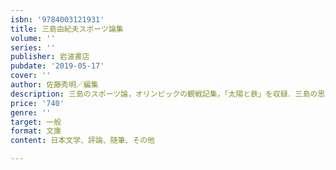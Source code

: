 ```yaml
---
isbn: '9784003121931'
title: 三島由紀夫スポーツ論集
volume: ''
series: ''
publisher: 岩波書店
pubdate: '2019-05-17'
cover: ''
author: 佐藤秀明／編集
description: 三島のスポーツ論，オリンピックの観戦記集，「太陽と鉄」を収録．三島の思想を語った代表作．
price: '740'
genre: ''
target: 一般
format: 文庫
content: 日本文学、評論、随筆、その他

---
```

